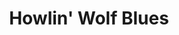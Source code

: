---
title: Howlin' Wolf Blues
mp3_url: http://s3.amazonaws.com/scaramanga-website/songfiles/11/original.mp3?1396833307
layout: song
artist_name: Johnny Dowd
---
